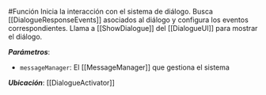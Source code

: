 #Función
Inicia la interacción con el sistema de diálogo. Busca [[DialogueResponseEvents]] asociados al diálogo y configura los eventos correspondientes. Llama a [[ShowDialogue]] del [[DialogueUI]] para mostrar el diálogo.

**_Parámetros_**:

- `messageManager`: El [[MessageManager]] que gestiona el sistema

**_Ubicación_**: [[DialogueActivator]]